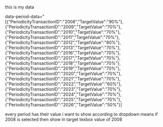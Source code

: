this is my data 

data-period-data="[{&quot;PeriodicityTransactionID&quot;:&quot;2008&quot;,&quot;TargetValue&quot;:&quot;90%&quot;},{&quot;PeriodicityTransactionID&quot;:&quot;2009&quot;,&quot;TargetValue&quot;:&quot;70%&quot;},{&quot;PeriodicityTransactionID&quot;:&quot;2010&quot;,&quot;TargetValue&quot;:&quot;70%&quot;},{&quot;PeriodicityTransactionID&quot;:&quot;2011&quot;,&quot;TargetValue&quot;:&quot;70%&quot;},{&quot;PeriodicityTransactionID&quot;:&quot;2012&quot;,&quot;TargetValue&quot;:&quot;80%&quot;},{&quot;PeriodicityTransactionID&quot;:&quot;2013&quot;,&quot;TargetValue&quot;:&quot;70%&quot;},{&quot;PeriodicityTransactionID&quot;:&quot;2016&quot;,&quot;TargetValue&quot;:&quot;70%&quot;},{&quot;PeriodicityTransactionID&quot;:&quot;2017&quot;,&quot;TargetValue&quot;:&quot;70%&quot;},{&quot;PeriodicityTransactionID&quot;:&quot;2018&quot;,&quot;TargetValue&quot;:&quot;70%&quot;},{&quot;PeriodicityTransactionID&quot;:&quot;2019&quot;,&quot;TargetValue&quot;:&quot;70%&quot;},{&quot;PeriodicityTransactionID&quot;:&quot;2020&quot;,&quot;TargetValue&quot;:&quot;70%&quot;},{&quot;PeriodicityTransactionID&quot;:&quot;2021&quot;,&quot;TargetValue&quot;:&quot;70%&quot;},{&quot;PeriodicityTransactionID&quot;:&quot;2022&quot;,&quot;TargetValue&quot;:&quot;60%&quot;},{&quot;PeriodicityTransactionID&quot;:&quot;2023&quot;,&quot;TargetValue&quot;:&quot;70%&quot;},{&quot;PeriodicityTransactionID&quot;:&quot;2024&quot;,&quot;TargetValue&quot;:&quot;70%&quot;},{&quot;PeriodicityTransactionID&quot;:&quot;2025&quot;,&quot;TargetValue&quot;:&quot;70%&quot;},{&quot;PeriodicityTransactionID&quot;:&quot;2026&quot;,&quot;TargetValue&quot;:&quot;50%&quot;}]


every period has their value i want to show according to dropdown means if 2008 is selected then show in target texbox value of 2008 
